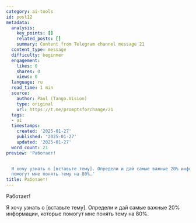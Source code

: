 ```yaml
---
category: ai-tools
id: post12
metadata:
  analysis:
    key_points: []
    related_posts: []
    summary: Content from Telegram channel message 21
  content_type: message
  difficulty: beginner
  engagement:
    likes: 0
    shares: 0
    views: 0
  language: ru
  read_time: 1 min
  source:
    author: Paul (Tango.Vision)
    type: original
    url: https://t.me/promptsforchange/21
  tags:
  - ai
  timestamps:
    created: '2025-01-27'
    published: '2025-01-27'
    updated: '2025-01-27'
  word_count: 21
preview: 'Работает!


  Я хочу узнать о [вставьте тему]. Определи и дай самые важные 20% информации, которые
  помогут мне понять тему на 80%.'
title: Работает!
---
```


Работает!

Я хочу узнать о [вставьте тему]. Определи и дай самые важные 20% информации, которые помогут мне понять тему на 80%.